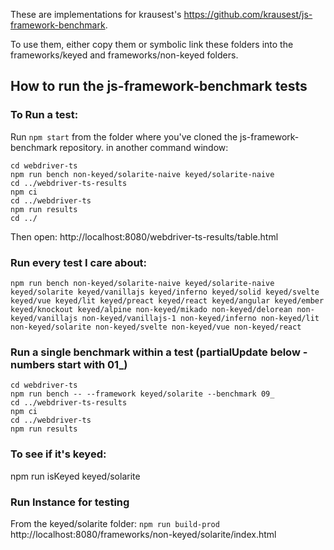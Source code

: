These are implementations for krausest's  https://github.com/krausest/js-framework-benchmark.

To use them, either copy them or symbolic link these folders into the frameworks/keyed and frameworks/non-keyed folders.


## How to run the js-framework-benchmark tests

### To Run a test:
Run `npm start` from the folder where you've cloned the js-framework-benchmark repository.
in another command window:


```
cd webdriver-ts
npm run bench non-keyed/solarite-naive keyed/solarite-naive
cd ../webdriver-ts-results
npm ci
cd ../webdriver-ts
npm run results
cd ../
```
Then open:
http://localhost:8080/webdriver-ts-results/table.html

### Run every test I care about:

```
npm run bench non-keyed/solarite-naive keyed/solarite-naive keyed/solarite keyed/vanillajs keyed/inferno keyed/solid keyed/svelte keyed/vue keyed/lit keyed/preact keyed/react keyed/angular keyed/ember keyed/knockout keyed/alpine non-keyed/mikado non-keyed/delorean non-keyed/vanillajs non-keyed/vanillajs-1 non-keyed/inferno non-keyed/lit non-keyed/solarite non-keyed/svelte non-keyed/vue non-keyed/react
```

### Run a single benchmark within a test (partialUpdate below - numbers start with 01_)
```
cd webdriver-ts
npm run bench -- --framework keyed/solarite --benchmark 09_
cd ../webdriver-ts-results
npm ci
cd ../webdriver-ts
npm run results
```

### To see if it's keyed:
npm run isKeyed keyed/solarite

### Run Instance for testing
From the keyed/solarite folder:
`npm run build-prod`
http://localhost:8080/frameworks/non-keyed/solarite/index.html

